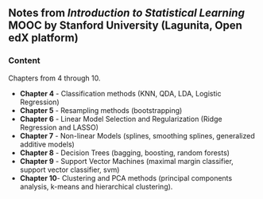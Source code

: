 ## Notes from *Introduction to Statistical Learning* MOOC by Stanford University (Lagunita, Open edX platform)

### Content
Chapters from 4 through 10.

- **Chapter 4**  - Classification methods (KNN, QDA, LDA, Logistic Regression)
- **Chapter 5**  - Resampling methods (bootstrapping)
- **Chapter 6**  - Linear Model Selection and Regularization (Ridge Regression and LASSO)
- **Chapter 7**  - Non-linear Models (splines, smoothing splines, generalized additive models)
- **Chapter 8**  - Decision Trees (bagging, boosting, random forests)
- **Chapter 9**  - Support Vector Machines (maximal margin classifier, support vector classifier, svm)
- **Chapter 10**- Clustering and PCA methods (principal components analysis, k-means and hierarchical clustering).


